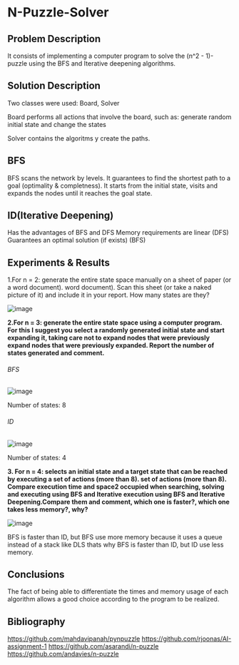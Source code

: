 # N-Puzzle-Solver

## Problem Description

It consists of implementing a computer program to solve the (n^2 - 1)-puzzle using the BFS and Iterative deepening algorithms.

## Solution Description

Two classes were used: Board, Solver

Board performs all actions that involve the board, such as: generate random initial state and change the states

Solver contains the algoritms y create the paths.

## BFS
BFS scans the network by levels. It guarantees to find the shortest path to a goal (optimality & completness).
It starts from the initial state, visits and expands the nodes until it reaches the goal state. 

## ID(Iterative Deepening)
Has the advantages of BFS and DFS 
Memory requirements are linear (DFS) Guarantees an optimal solution (if exists) (BFS)

## Experiments & Results
1.For n = 2: generate the entire state space manually on a sheet of paper (or a word document).
word document). Scan this sheet (or take a naked picture of it) and include it in your report. How many states are they?

![image](https://user-images.githubusercontent.com/58644744/132279530-5967ea99-c14e-4ce6-8df3-64574bbb3c34.jpeg)

**2.For n = 3: generate the entire state space using a computer program. For this I suggest you
select a randomly generated initial state and start expanding it, taking care not to expand nodes that were previously
expand nodes that were previously expanded. Report the number of states generated and comment.**

###### BFS

![image](https://user-images.githubusercontent.com/72448046/132282286-aa7161b3-d88f-410f-b9f5-a28c943ba455.png)

Number of states: 8

###### ID

![image](https://user-images.githubusercontent.com/72448046/132282332-a2fa45f1-750e-4d90-a6c2-bad380394895.png)

Number of states: 4

**3. For n = 4: selects an initial state and a target state that can be reached by executing a set of actions (more than 8).
set of actions (more than 8). Compare execution time and space2 occupied when searching, solving and executing using BFS and Iterative
execution using BFS and Iterative Deepening.Compare them and comment, which one is faster?, which one takes less memory?, why?**


![image](https://user-images.githubusercontent.com/72448046/132280340-e722dbf6-edb2-4262-b7a8-8d92d900b223.png)

BFS is faster than ID, but BFS use more memory because it uses a queue instead of a stack like DLS thats why BFS is faster than ID, but ID use less memory.

## Conclusions
The fact of being able to differentiate the times and memory usage of each algorithm allows a good choice according to the program to be realized.
## Bibliography
https://github.com/mahdavipanah/pynpuzzle
https://github.com/rjoonas/AI-assignment-1
https://github.com/asarandi/n-puzzle
https://github.com/andavies/n-puzzle


